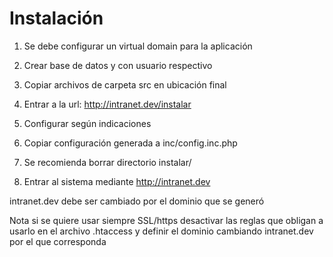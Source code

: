 Instalación
===========

1. Se debe configurar un virtual domain para la aplicación

2. Crear base de datos y con usuario respectivo

3. Copiar archivos de carpeta src en ubicación final

4. Entrar a la url: http://intranet.dev/instalar

5. Configurar según indicaciones

6. Copiar configuración generada a inc/config.inc.php

7. Se recomienda borrar directorio instalar/

8. Entrar al sistema mediante http://intranet.dev

intranet.dev debe ser cambiado por el dominio que se generó

Nota si se quiere usar siempre SSL/https desactivar las reglas que
obligan a usarlo en el archivo .htaccess y definir el dominio
cambiando intranet.dev por el que corresponda
